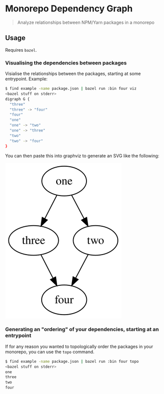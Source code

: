 # Monorepo Dependency Graph

> Analyze relationships between NPM/Yarn packages in a monorepo

## Usage

Requires `bazel`.

### Visualising the dependencies between packages

Visialise the relationships between the packages, starting at some entrypoint. Example:

```bash
$ find example -name package.json | bazel run :bin four viz
<bazel stuff on stderr>
digraph G {
  "three"
  "three" -> "four"
  "four"
  "one"
  "one" -> "two"
  "one" -> "three"
  "two"
  "two" -> "four"
}
```

You can then paste this into graphviz to generate an SVG like the following:

![Example Graph](/doc/graph.svg)

### Generating an "ordering" of your dependencies, starting at an entrypoint

If for any reason you wanted to topologically order the packages in your monorepo, you can use the `topo` command.

```bash
$ find example -name package.json | bazel run :bin four topo
<bazel stuff on stderr>
one
three
two
four
```

